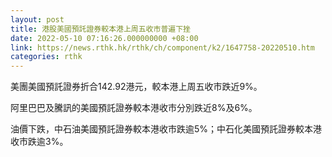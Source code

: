 ```yaml
---
layout: post
title: 港股美國預託證券較本港上周五收市普遍下挫
date: 2022-05-10 07:16:26.000000000 +08:00
link: https://news.rthk.hk/rthk/ch/component/k2/1647758-20220510.htm
categories: rthk
---
```


美團美國預託證券折合142.92港元，較本港上周五收市跌近9%。

阿里巴巴及騰訊的美國預託證券較本港收市分別跌近8%及6%。

油價下跌，中石油美國預託證券較本港收市跌逾5%；中石化美國預託證券較本港收市跌逾3%。

